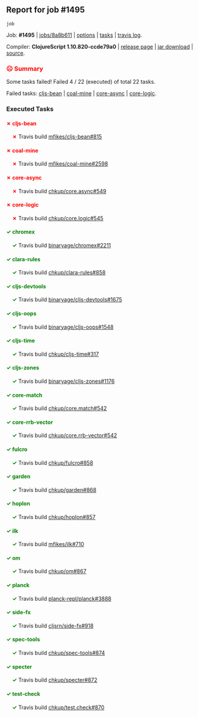 ## Report for job #1495
```
job
```


Job: **#1495** | [jobs/8a8b611](https://github.com/cljs-oss/canary/commit/8a8b6111f72e62858fa5734c983e79ea5368983c) | [options](options.edn) | [tasks](tasks.edn) | [travis log](https://travis-ci.org/cljs-oss/canary/builds/716091698).

Compiler: **ClojureScript 1.10.820-ccde79a0** | [release page](https://github.com/cljs-oss/canary/releases/tag/r1.10.820-ccde79a0) | [jar download](https://github.com/cljs-oss/canary/releases/download/r1.10.820-ccde79a0/clojurescript-1.10.820-ccde79a0.jar) | [source](https://github.com/clojure/clojurescript/commit/ccde79a01cd1d26397393c50c23ec7e78ca82dde).

### <b style='color:red'>☹ Summary</b>

Some tasks failed! Failed 4 / 22 (executed) of total 22 tasks.

Failed tasks: [cljs-bean](#-cljs-bean) | [coal-mine](#-coal-mine) | [core-async](#-core-async) | [core-logic](#-core-logic).

### Executed Tasks

#### <b style='color:red'>&#x2717; cljs-bean</b>
&nbsp;&nbsp;&nbsp;&nbsp;<b style='color:red'>&#x2717;</b> Travis build [mfikes/cljs-bean#815](https://travis-ci.org/mfikes/cljs-bean/builds/716092048)<br>

#### <b style='color:red'>&#x2717; coal-mine</b>
&nbsp;&nbsp;&nbsp;&nbsp;<b style='color:red'>&#x2717;</b> Travis build [mfikes/coal-mine#2598](https://travis-ci.org/mfikes/coal-mine/builds/716092059)<br>

#### <b style='color:red'>&#x2717; core-async</b>
&nbsp;&nbsp;&nbsp;&nbsp;<b style='color:red'>&#x2717;</b> Travis build [chkup/core.async#549](https://travis-ci.org/chkup/core.async/builds/716092065)<br>

#### <b style='color:red'>&#x2717; core-logic</b>
&nbsp;&nbsp;&nbsp;&nbsp;<b style='color:red'>&#x2717;</b> Travis build [chkup/core.logic#545](https://travis-ci.org/chkup/core.logic/builds/716092069)<br>

#### <b style='color:green'>&#x2713; chromex</b>
&nbsp;&nbsp;&nbsp;&nbsp;<b style='color:green'>&#x2713;</b> Travis build [binaryage/chromex#2211](https://travis-ci.org/binaryage/chromex/builds/716092042)<br>

#### <b style='color:green'>&#x2713; clara-rules</b>
&nbsp;&nbsp;&nbsp;&nbsp;<b style='color:green'>&#x2713;</b> Travis build [chkup/clara-rules#858](https://travis-ci.org/chkup/clara-rules/builds/716092044)<br>

#### <b style='color:green'>&#x2713; cljs-devtools</b>
&nbsp;&nbsp;&nbsp;&nbsp;<b style='color:green'>&#x2713;</b> Travis build [binaryage/cljs-devtools#1675](https://travis-ci.org/binaryage/cljs-devtools/builds/716092046)<br>

#### <b style='color:green'>&#x2713; cljs-oops</b>
&nbsp;&nbsp;&nbsp;&nbsp;<b style='color:green'>&#x2713;</b> Travis build [binaryage/cljs-oops#1548](https://travis-ci.org/binaryage/cljs-oops/builds/716092050)<br>

#### <b style='color:green'>&#x2713; cljs-time</b>
&nbsp;&nbsp;&nbsp;&nbsp;<b style='color:green'>&#x2713;</b> Travis build [chkup/cljs-time#317](https://travis-ci.org/chkup/cljs-time/builds/716092054)<br>

#### <b style='color:green'>&#x2713; cljs-zones</b>
&nbsp;&nbsp;&nbsp;&nbsp;<b style='color:green'>&#x2713;</b> Travis build [binaryage/cljs-zones#1176](https://travis-ci.org/binaryage/cljs-zones/builds/716092057)<br>

#### <b style='color:green'>&#x2713; core-match</b>
&nbsp;&nbsp;&nbsp;&nbsp;<b style='color:green'>&#x2713;</b> Travis build [chkup/core.match#542](https://travis-ci.org/chkup/core.match/builds/716092071)<br>

#### <b style='color:green'>&#x2713; core-rrb-vector</b>
&nbsp;&nbsp;&nbsp;&nbsp;<b style='color:green'>&#x2713;</b> Travis build [chkup/core.rrb-vector#542](https://travis-ci.org/chkup/core.rrb-vector/builds/716092073)<br>

#### <b style='color:green'>&#x2713; fulcro</b>
&nbsp;&nbsp;&nbsp;&nbsp;<b style='color:green'>&#x2713;</b> Travis build [chkup/fulcro#858](https://travis-ci.org/chkup/fulcro/builds/716092075)<br>

#### <b style='color:green'>&#x2713; garden</b>
&nbsp;&nbsp;&nbsp;&nbsp;<b style='color:green'>&#x2713;</b> Travis build [chkup/garden#868](https://travis-ci.org/chkup/garden/builds/716092142)<br>

#### <b style='color:green'>&#x2713; hoplon</b>
&nbsp;&nbsp;&nbsp;&nbsp;<b style='color:green'>&#x2713;</b> Travis build [chkup/hoplon#857](https://travis-ci.org/chkup/hoplon/builds/716092115)<br>

#### <b style='color:green'>&#x2713; ilk</b>
&nbsp;&nbsp;&nbsp;&nbsp;<b style='color:green'>&#x2713;</b> Travis build [mfikes/ilk#710](https://travis-ci.org/mfikes/ilk/builds/716092077)<br>

#### <b style='color:green'>&#x2713; om</b>
&nbsp;&nbsp;&nbsp;&nbsp;<b style='color:green'>&#x2713;</b> Travis build [chkup/om#867](https://travis-ci.org/chkup/om/builds/716092083)<br>

#### <b style='color:green'>&#x2713; planck</b>
&nbsp;&nbsp;&nbsp;&nbsp;<b style='color:green'>&#x2713;</b> Travis build [planck-repl/planck#3888](https://travis-ci.org/planck-repl/planck/builds/716092110)<br>

#### <b style='color:green'>&#x2713; side-fx</b>
&nbsp;&nbsp;&nbsp;&nbsp;<b style='color:green'>&#x2713;</b> Travis build [cljsrn/side-fx#918](https://travis-ci.org/cljsrn/side-fx/builds/716092160)<br>

#### <b style='color:green'>&#x2713; spec-tools</b>
&nbsp;&nbsp;&nbsp;&nbsp;<b style='color:green'>&#x2713;</b> Travis build [chkup/spec-tools#874](https://travis-ci.org/chkup/spec-tools/builds/716092139)<br>

#### <b style='color:green'>&#x2713; specter</b>
&nbsp;&nbsp;&nbsp;&nbsp;<b style='color:green'>&#x2713;</b> Travis build [chkup/specter#872](https://travis-ci.org/chkup/specter/builds/716092108)<br>

#### <b style='color:green'>&#x2713; test-check</b>
&nbsp;&nbsp;&nbsp;&nbsp;<b style='color:green'>&#x2713;</b> Travis build [chkup/test.check#870](https://travis-ci.org/chkup/test.check/builds/716092154)<br>